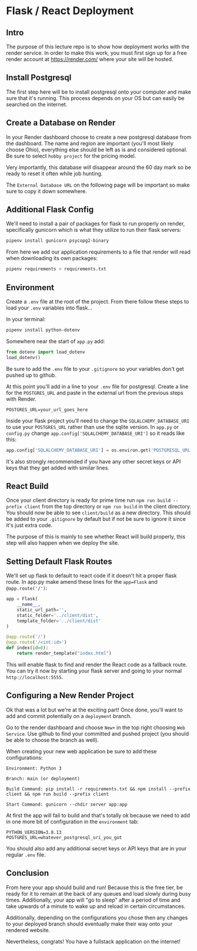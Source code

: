 # Flask / React Deployment

## Intro

The purpose of this lecture repo is to show how deployment works with the render service. In order to make this work, you must first sign up for a free render account at https://render.com/ where your site will be hosted.

## Install Postgresql

The first step here will be to install postgresql onto your computer and make sure that it's running. This process depends on your OS but can easily be searched on the internet.

## Create a Database on Render

In your Render dashboard choose to create a new postgresql database from the dashboard. The name and region are important (you'll most likely choose Ohio), everything else should be left as is and considered optional. Be sure to select `hobby project` for the pricing model.

Very importantly, this database will disappear around the 60 day mark so be ready to reset it often while job hunting.

The `External Database URL` on the following page will be important so make sure to copy it down somewhere.

## Additional Flask Config #####

We'll need to install a pair of packages for flask to run properly on render, specifically gunicorn which is what they utilize to run their flask servers:

```bash
pipenv install gunicorn psycopg2-binary
```

From here we add our application requirements to a file that render will read when downloading its own packages:

```bash
pipenv requirements > requirements.txt
```

## Environment

Create a `.env` file at the root of the project. From there follow these steps to load your `.env` variables into flask...

In your terminal:

```bash
pipenv install python-dotenv
```

Somewhere near the start of `app.py` add:

```python
from dotenv import load_dotenv
load_dotenv()
```

Be sure to add the `.env` file to your `.gitignore` so your variables don't get pushed up to github.

At this point you'll add in a line to your `.env` file for postgresql. Create a line for the `POSTGRES_URL` and paste in the external url from the previous steps with Render.

```env
POSTGRES_URL=your_url_goes_here
```

Inside your flask project you'll need to change the `SQLALCHEMY_DATABASE_URI` to use your `POSTGRES_URL` rather than use the sqlite version. In `app.py` or `config.py` change `app.config['SQLALCHEMY_DATABASE_URI']` so it reads like this:

```python
app.config['SQLALCHEMY_DATABASE_URI'] = os.environ.get('POSTGRESQL_URL')
```

It's also strongly recommended if you have any other secret keys or API keys that they get added with similar lines.

## React Build

Once your client directory is ready for prime time run `npm run build --prefix client` from the top directory or `npm run build` in the client directory. You should now be able to see `client/build` as a new directory. This should be added to your `.gitignore` by default but if not be sure to ignore it since it's just extra code.

The purpose of this is mainly to see whether React will build properly, this step will also happen when we deploy the site.

## Setting Default Flask Routes

We'll set up flask to default to react code if it doesn't hit a proper flask route. In app.py make amend these lines for the `app=Flask` and `@app.route('/')`:

```python
app = Flask(
    __name__,
    static_url_path='',
    static_folder='../client/dist',
    template_folder='../client/dist'
)

@app.route('/')
@app.route('/<int:id>')
def index(id=0):
    return render_template("index.html")
```

This will enable flask to find and render the React code as a fallback route. You can try it now by starting your flask server and going to your normal `http://localhost:5555`.

## Configuring a New Render Project

Ok that was a lot but we're at the exciting part! Once done, you'll want to add and commit potentially on a `deployment` branch.

Go to the render dashboard and choose `New+` in the top right choosing `Web Service`. Use github to find your committed and pushed project (you should be able to choose the branch as well).

When creating your new web application be sure to add these configurations:

```
Environment: Python 3

Branch: main (or deployment)

Build Command: pip install -r requirements.txt && npm install --prefix client && npm run build --prefix client

Start Command: gunicorn --chdir server app:app
```

At first the app will fail to build and that's totally ok because we need to add in one more bit of configuration in the `environment` tab:

```
PYTHON_VERSION=3.8.13
POSTGRES_URL=whatever_postgresql_uri_you_got
```

You should also add any additional secret keys or API keys that are in your regular `.env` file.

## Conclusion

From here your app should build and run! Because this is the free tier, be ready for it to remain at the back of any queues and load slowly during busy times. Additionally, your app will "go to sleep" after a period of time and take upwards of a minute to wake up and reload in certain circumstances.

Additionally, depending on the configurations you chose then any changes to your deployed branch should eventually make their way onto your rendered website.

Nevertheless, congrats! You have a fullstack application on the internet!
